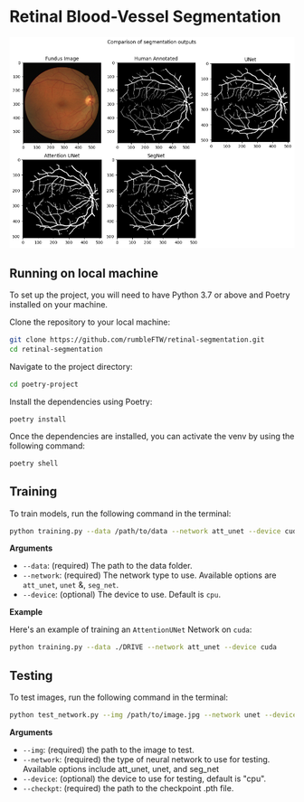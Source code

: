 # Retinal Blood-Vessel Segmentation

![](./media/sample.png)

## **Running on local machine**

To set up the project, you will need to have Python 3.7 or above and Poetry installed on your machine.

Clone the repository to your local machine:

```bash
git clone https://github.com/rumbleFTW/retinal-segmentation.git
cd retinal-segmentation
```

Navigate to the project directory:

```bash
cd poetry-project
```

Install the dependencies using Poetry:

```
poetry install
```

Once the dependencies are installed, you can activate the venv by using the following command:

```bash
poetry shell
```

## **Training**

To train models, run the following command in the terminal:

```bash
python training.py --data /path/to/data --network att_unet --device cuda
```

**Arguments**

- `--data`: (required) The path to the data folder.
- `--network`: (required) The network type to use. Available options are `att_unet`, `unet` &, `seg_net`.
- `--device`: (optional) The device to use. Default is `cpu`.

**Example**

Here's an example of training an `AttentionUNet` Network on `cuda`:

```bash
python training.py --data ./DRIVE --network att_unet --device cuda
```

## **Testing**

To test images, run the following command in the terminal:

```bash
python test_network.py --img /path/to/image.jpg --network unet --device cpu --checkpt /path/to/checkpoint.pth
```

**Arguments**

- `--img`: (required) the path to the image to test.
- `--network`: (required) the type of neural network to use for testing. Available options include att_unet, unet, and seg_net
- `--device`: (optional) the device to use for testing, default is "cpu".
- `--checkpt`: (required) the path to the checkpoint .pth file.
